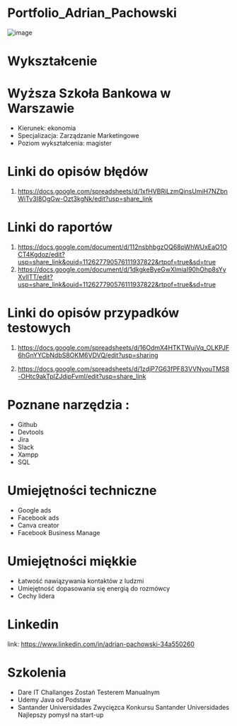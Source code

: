 # Portfolio_Adrian_Pachowski #
![image](https://user-images.githubusercontent.com/119878644/220167339-a2315677-ad70-4d5b-b6fb-f40a26dc9e55.png)

# Wykształcenie

# Wyższa Szkoła Bankowa w Warszawie #

- Kierunek: ekonomia
- Specjalizacja: Zarządzanie Marketingowe
- Poziom wykształcenia: magister

# Linki do opisów błędów
1. https://docs.google.com/spreadsheets/d/1xfHVBRiLzmQinsUmiH7NZbnWiTv3I8OgGw-Ozt3kgNk/edit?usp=share_link

# Linki do raportów

1. https://docs.google.com/document/d/112nsbhbgzOQ68pWhWUxEaO1OCT4Kgdoz/edit?usp=share_link&ouid=112627790576111937822&rtpof=true&sd=true
2. https://docs.google.com/document/d/1dkgkeByeGwXlmiaI90hOhp8sYyXvlITT/edit?usp=share_link&ouid=112627790576111937822&rtpof=true&sd=true
# Linki do opisów przypadków testowych

1. https://docs.google.com/spreadsheets/d/16OdmX4HTKTWujVq_OLKPJF6hGnYYCbNdbS8OKM6VDVQ/edit?usp=sharing

2. https://docs.google.com/spreadsheets/d/1zdjP7G63fPF83VVNyouTMS8-OHtc9akTplZJdipFvmI/edit?usp=share_link


# Poznane narzędzia :

- Github
- Devtools
- Jira
- Slack
- Xampp
- SQL

# Umiejętności techniczne

- Google ads
- Facebook ads
- Canva creator
- Facebook Business Manage


# Umiejętności miękkie

- Łatwość nawiązywania kontaktów z ludzmi 
- Umiejętność dopasowania się energią do rozmówcy
- Cechy lidera 


# Linkedin 

link: https://www.linkedin.com/in/adrian-pachowski-34a550260

# Szkolenia

- Dare IT Challanges  Zostań Testerem Manualnym
- Udemy  Java od Podstaw 
- Santander Universidades Zwycięzca Konkursu Santander Universidades Najlepszy pomysł na start-up



